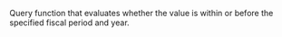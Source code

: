 Query function that evaluates whether the value is within or before the specified fiscal period and year. 